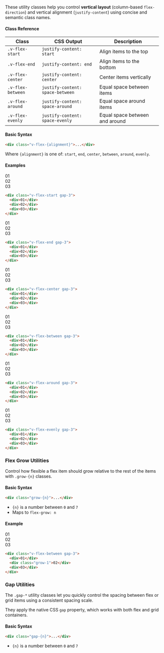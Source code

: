 These utility classes help you control **vertical layout** (column-based `flex-direction`) and vertical alignment (`justify-content`) using concise and semantic class names.


#### Class Reference


| Class             | CSS Output                       | Description                    |
| ----------------- | -------------------------------- | ------------------------------ |
| `.v-flex-start`   | `justify-content: start`         | Align items to the top         |
| `.v-flex-end`     | `justify-content: end`           | Align items to the bottom      |
| `.v-flex-center`  | `justify-content: center`        | Center items vertically        |
| `.v-flex-between` | `justify-content: space-between` | Equal space between items      |
| `.v-flex-around`  | `justify-content: space-around`  | Equal space around items       |
| `.v-flex-evenly`  | `justify-content: space-evenly`  | Equal space between and around |



#### Basic Syntax

```html
<div class="v-flex-{alignment}">...</div>
```

Where `{alignment}` is one of: `start`, `end`, `center`, `between`, `around`, `evenly`.



#### Examples



<div class="mt-5 mb-0 border light:hatching-grey-100 light:border-grey-100 dark:hatching-grey-900 dark:border-grey-900 rounded v-flex-start gap-3 text-center rounded w-64px h-256px">
<div class="p-3 bg-red fit-content rounded ">01</div>
<div class="p-3 bg-red rounded ">02</div>
<div class="p-3 bg-red rounded ">03</div>
</div>

``` html
<div class="v-flex-start gap-3">
  <div>01</div>
  <div>02</div>
  <div>03</div>
</div>
```



<div class="mt-5 mb-0 border light:hatching-grey-100 light:border-grey-100 dark:hatching-grey-900 dark:border-grey-900 rounded v-flex-end gap-3 text-center rounded w-64px h-256px">
<div class="p-3 bg-red fit-content rounded ">01</div>
<div class="p-3 bg-red rounded ">02</div>
<div class="p-3 bg-red rounded ">03</div>
</div>

``` html
<div class="v-flex-end gap-3">
  <div>01</div>
  <div>02</div>
  <div>03</div>
</div>
```


<div class="mt-5 mb-0 border light:hatching-grey-100 light:border-grey-100 dark:hatching-grey-900 dark:border-grey-900 rounded v-flex-center gap-3 text-center rounded w-64px h-256px">
<div class="p-3 bg-red fit-content rounded ">01</div>
<div class="p-3 bg-red rounded ">02</div>
<div class="p-3 bg-red rounded ">03</div>
</div>

``` html
<div class="v-flex-center gap-3">
  <div>01</div>
  <div>02</div>
  <div>03</div>
</div>
```



<div class="mt-5 mb-0 border light:hatching-grey-100 light:border-grey-100 dark:hatching-grey-900 dark:border-grey-900 rounded v-flex-between gap-3 text-center rounded w-64px h-256px">
<div class="p-3 bg-red fit-content rounded ">01</div>
<div class="p-3 bg-red rounded ">02</div>
<div class="p-3 bg-red rounded ">03</div>
</div>

``` html
<div class="v-flex-between gap-3">
  <div>01</div>
  <div>02</div>
  <div>03</div>
</div>
```



<div class="mt-5 mb-0 border light:hatching-grey-100 light:border-grey-100 dark:hatching-grey-900 dark:border-grey-900 rounded v-flex-around gap-3 text-center rounded w-64px h-256px">
<div class="p-3 bg-red fit-content rounded ">01</div>
<div class="p-3 bg-red rounded ">02</div>
<div class="p-3 bg-red rounded ">03</div>
</div>

``` html
<div class="v-flex-around gap-3">
  <div>01</div>
  <div>02</div>
  <div>03</div>
</div>
```



<div class="mt-5 mb-0 border light:hatching-grey-100 light:border-grey-100 dark:hatching-grey-900 dark:border-grey-900 rounded v-flex-evenly gap-3 text-center rounded w-64px h-256px">
<div class="p-3 bg-red fit-content rounded ">01</div>
<div class="p-3 bg-red rounded ">02</div>
<div class="p-3 bg-red rounded ">03</div>
</div>

``` html
<div class="v-flex-evenly gap-3">
  <div>01</div>
  <div>02</div>
  <div>03</div>
</div>
```

### Flex Grow Utilities

Control how flexible a flex item should grow relative to the rest of the items with `.grow-{n}` classes.


#### Basic Syntax

```html
<div class="grow-{n}">...</div>
```

* `{n}` is a number between `0` and `7`
* Maps to `flex-grow: n`



#### Example


<div class="mt-5 border light:hatching-grey-100 light:border-grey-100 dark:hatching-grey-900 dark:border-grey-900 rounded v-flex-between gap-3 text-center rounded w-64px h-256px">
<div class="p-3 bg-red fit-content rounded ">01</div>
<div class="p-3 bg-red rounded grow-1">02</div>
<div class="p-3 bg-red rounded ">03</div>
</div>

``` html
<div class="v-flex-between gap-3">
  <div>01</div>
  <div class="grow-1">02</div>
  <div>03</div>
</div>
```



### Gap Utilities

The `.gap-*` utility classes let you quickly control the spacing between flex or grid items using a consistent spacing scale.

They apply the native CSS `gap` property, which works with both flex and grid containers.


#### Basic Syntax

```html
<div class="gap-{n}">...</div>
```

* `{n}` is a number between `0` and `7`



